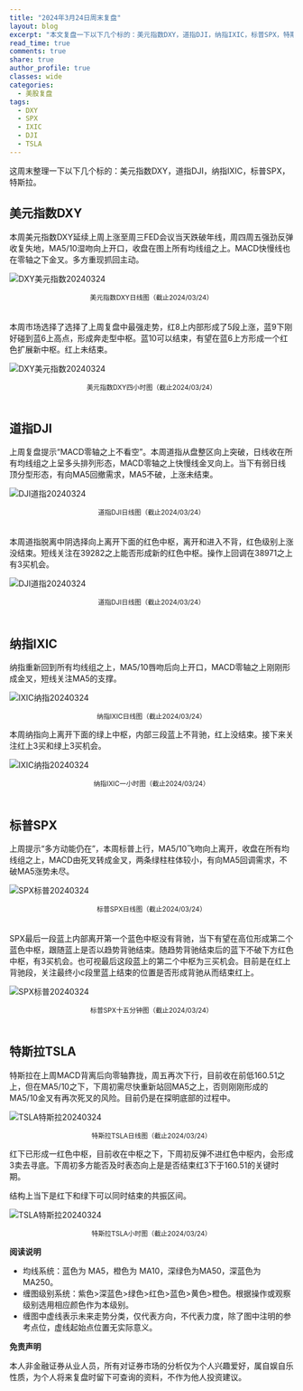 ```yaml
---
title: "2024年3月24日周末复盘"
layout: blog
excerpt: "本文复盘一下以下几个标的：美元指数DXY，道指DJI，纳指IXIC，标普SPX，特斯拉。"
read_time: true
comments: true
share: true
author_profile: true
classes: wide
categories:
  - 美股复盘
tags:
  - DXY
  - SPX
  - IXIC
  - DJI
  - TSLA
---
```


这周末整理一下以下几个标的：美元指数DXY，道指DJI，纳指IXIC，标普SPX，特斯拉。

## 美元指数DXY

本周美元指数DXY延续上周上涨至周三FED会议当天跌破年线，周四周五强劲反弹收复失地，MA5/10湿吻向上开口，收盘在图上所有均线组之上。MACD快慢线也在零轴之下金叉。多方重现抓回主动。

![DXY美元指数20240324](https://image.olim.cc/2024/2024-03-24-DXY-j.png)
<small><center>美元指数DXY日线图（截止2024/03/24）</center></small>　

本周市场选择了选择了上周复盘中最强走势，红8上内部形成了5段上涨，蓝9下刚好碰到蓝6上高点，形成奔走型中枢。蓝10可以结束，有望在蓝6上方形成一个红色扩展新中枢。红上未结束。

![DXY美元指数20240324](https://image.olim.cc/2024/2024-03-24-DXY-c.png)
<small><center>美元指数DXY四小时图（截止2024/03/24）</center></small>　　

## 道指DJI

上周复盘提示“MACD零轴之上不看空”。本周道指从盘整区向上突破，日线收在所有均线组之上呈多头排列形态，MACD零轴之上快慢线金叉向上。当下有弱日线顶分型形态，有向MA5回撤需求，MA5不破，上涨未结束。

![DJI道指20240324](https://image.olim.cc/2024/2024-03-24-DJI-j.png)
<small><center>道指DJI日线图（截止2024/03/24）</center></small>　

本周道指脱离中阴选择向上离开下面的红色中枢，离开和进入不背，红色级别上涨没结束。短线关注在39282之上能否形成新的红色中枢。操作上回调在38971之上有3买机会。

![DJI道指20240324](https://image.olim.cc/2024/2024-03-24-DJI-c.png)
<small><center>道指DJI日线图（截止2024/03/24）</center></small>　

## 纳指IXIC

纳指重新回到所有均线组之上，MA5/10唇吻后向上开口，MACD零轴之上刚刚形成金叉，短线关注MA5的支撑。

![IXIC纳指20240324](https://image.olim.cc/2024/2024-03-24-IXIC-j.png)
<small><center>纳指IXIC日线图（截止2024/03/24）</center></small>

本周纳指向上离开下面的绿上中枢，内部三段蓝上不背驰，红上没结束。接下来关注红上3买和绿上3买机会。

![IXIC纳指20240324](https://image.olim.cc/2024/2024-03-24-IXIC-c.png)
<small><center>纳指IXIC一小时图（截止2024/03/24）</center></small>　

## 标普SPX

上周提示“多方动能仍在”，本周标普上行，MA5/10飞吻向上离开，收盘在所有均线组之上，MACD由死叉转成金叉，两条绿柱柱体较小，有向MA5回调需求，不破MA5涨势未尽。

![SPX标普20240324](https://image.olim.cc/2024/2024-03-24-SPX-j.png)
<small><center>标普SPX日线图（截止2024/03/24）</center></small>　

SPX最后一段蓝上内部离开第一个蓝色中枢没有背驰，当下有望在高位形成第二个蓝色中枢，跟随蓝上是否以趋势背驰结束。随趋势背驰结束后的蓝下不破下方红色中枢，有3买机会。也可视最后这段蓝上的第二个中枢为三买机会。目前是在红上背驰段，关注最终小c段里蓝上结束的位置是否形成背驰从而结束红上。

![SPX标普20240324](https://image.olim.cc/2024/2024-03-24-SPX-c.png)
<small><center>标普SPX十五分钟图（截止2024/03/24）</center></small>　

## 特斯拉TSLA

特斯拉在上周MACD背离后向零轴靠拢，周五再次下行，目前收在前低160.51之上，但在MA5/10之下，下周初需尽快重新站回MA5之上，否则刚刚形成的MA5/10金叉有再次死叉的风险。目前仍是在探明底部的过程中。

![TSLA特斯拉20240324](https://image.olim.cc/2024/2024-03-24-TSLA-j.png)
<small><center>特斯拉TSLA日线图（截止2024/03/24）</center></small>

红下已形成一红色中枢，目前收在中枢之下，下周初反弹不进红色中枢内，会形成3卖去寻底。下周初多方能否及时表态向上是是否结束红3下于160.51的关键时期。

结构上当下是红下和绿下可以同时结束的共振区间。

![TSLA特斯拉20240324](https://image.olim.cc/2024/2024-03-24-TSLA-c.png)
<small><center>特斯拉TSLA小时图（截止2024/03/24）</center></small>

**阅读说明**

* 均线系统：蓝色为 MA5，橙色为 MA10，深绿色为MA50，深蓝色为MA250。
* 缠图级别系统：紫色>深蓝色>绿色>红色>蓝色>黄色>橙色。根据操作或观察级别选用相应颜色作为本级别。
* 缠图中虚线表示未来走势分类，仅代表方向，不代表力度，除了图中注明的参考点位，虚线起始点位置无实际意义。

**免责声明** 

本人非金融证券从业人员，所有对证券市场的分析仅为个人兴趣爱好，属自娱自乐性质，为个人将来复盘时留下可查询的资料，不作为他人投资建议。

